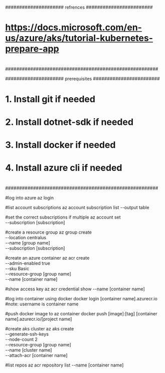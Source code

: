 
##################### refrences ########################
#
# https://docs.microsoft.com/en-us/azure/aks/tutorial-kubernetes-prepare-app
#
#######################################################

##################### prerequisites ########################
#
# 1. Install git if needed
# 2. Install dotnet-sdk if needed
# 3. Install docker if needed
# 4. Install azure cli if needed
#
#######################################################

#log into azure
az login

#list account subscriptions
az account subscription list --output table

#set the correct subscriptions if multiple
az account set \
  --subscription [subscription]

#create a resource group
az group create \
  --location centralus \
  --name [group name] \
  --subscription [subscription]

#create an azure container
az acr create \
  --admin-enabled true \
  --sku Basic \
  --resource-group [group name] \
  --name [container name]

#show access key
az acr credential show --name [container name]

#log into container using docker
docker login [container name].azurecr.io
#note: username is container name

#push docker image to az container
docker push [image]:[tag] [container name].azurecr.io/[project name]

#create aks cluster
az aks create \
  --generate-ssh-keys \
  --node-count 2 \
  --resource-group [group name] \
  --name [cluster name] \
  --attach-acr [container name]

#list repos
az acr repository list --name [container name]


